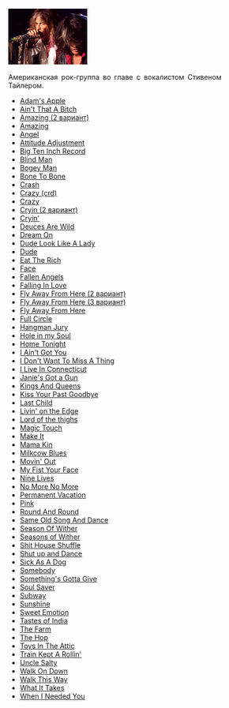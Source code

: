 ![](aerosmith.jpg)

Американская рок-группа во главе с вокалистом Стивеном Тайлером.

* [Adam's Apple](Adam's%20Apple)
* [Ain't That A Bitch](Ain't%20That%20A%20Bitch)
* [Amazing (2 вариант)](Amazing%20(2%20вариант))
* [Amazing](Amazing)
* [Angel](Angel)
* [Attitude Adjustment](Attitude%20Adjustment)
* [Big Ten Inch Record](Big%20Ten%20Inch%20Record)
* [Blind Man](Blind%20Man)
* [Bogey Man](Bogey%20Man)
* [Bone To Bone](Bone%20To%20Bone)
* [Crash](Crash)
* [Crazy (crd)](Crazy%20(crd))
* [Crazy](Crazy)
* [Cryin (2 вариант)](Cryin%20(2%20вариант))
* [Cryin'](Cryin')
* [Deuces Are Wild](Deuces%20Are%20Wild)
* [Dream On](Dream%20On)
* [Dude Look Like A Lady](Dude%20Look%20Like%20A%20Lady)
* [Dude](Dude)
* [Eat The Rich](Eat%20The%20Rich)
* [Face](Face)
* [Fallen Angels](Fallen%20Angels)
* [Falling In Love](Falling%20In%20Love)
* [Fly Away From Here (2 вариант)](Fly%20Away%20From%20Here%20(2%20вариант))
* [Fly Away From Here (3 вариант)](Fly%20Away%20From%20Here%20(3%20вариант))
* [Fly Away From Here](Fly%20Away%20From%20Here)
* [Full Circle](Full%20Circle)
* [Hangman Jury](Hangman%20Jury)
* [Hole in my Soul](Hole%20in%20my%20Soul)
* [Home Tonight](Home%20Tonight)
* [I Ain't Got You](I%20Ain't%20Got%20You)
* [I Don't Want To Miss A Thing](I%20Don't%20Want%20To%20Miss%20A%20Thing)
* [I Live In Connecticut](I%20Live%20In%20Connecticut)
* [Janie's Got a Gun](Janie's%20Got%20a%20Gun)
* [Kings And Queens](Kings%20And%20Queens)
* [Kiss Your Past Goodbye](Kiss%20Your%20Past%20Goodbye)
* [Last Child](Last%20Child)
* [Livin' on the Edge](Livin'%20on%20the%20Edge)
* [Lord of the thighs](Lord%20of%20the%20thighs)
* [Magic Touch](Magic%20Touch)
* [Make It](Make%20It)
* [Mama Kin](Mama%20Kin)
* [Milkcow Blues](Milkcow%20Blues)
* [Movin' Out](Movin'%20Out)
* [My Fist Your Face](My%20Fist%20Your%20Face)
* [Nine Lives](Nine%20Lives)
* [No More No More](No%20More%20No%20More)
* [Permanent Vacation](Permanent%20Vacation)
* [Pink](Pink)
* [Round And Round](Round%20And%20Round)
* [Same Old Song And Dance](Same%20Old%20Song%20And%20Dance)
* [Season Of Wither](Season%20Of%20Wither)
* [Seasons of Wither](Seasons%20of%20Wither)
* [Shit House Shuffle](Shit%20House%20Shuffle)
* [Shut up and Dance](Shut%20up%20and%20Dance)
* [Sick As A Dog](Sick%20As%20A%20Dog)
* [Somebody](Somebody)
* [Something's Gotta Give](Something's%20Gotta%20Give)
* [Soul Saver](Soul%20Saver)
* [Subway](Subway)
* [Sunshine](Sunshine)
* [Sweet Emotion](Sweet%20Emotion)
* [Tastes of India](Tastes%20of%20India)
* [The Farm](The%20Farm)
* [The Hop](The%20Hop)
* [Toys In The Attic](Toys%20In%20The%20Attic)
* [Train Kept A Rollin'](Train%20Kept%20A%20Rollin')
* [Uncle Salty](Uncle%20Salty)
* [Walk On Down](Walk%20On%20Down)
* [Walk This Way](Walk%20This%20Way)
* [What It Takes](What%20It%20Takes)
* [When I Needed You](When%20I%20Needed%20You)